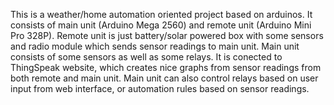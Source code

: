 This is a weather/home automation oriented project based on arduinos.
It consists of main unit (Arduino Mega 2560) and remote unit (Arduino Mini Pro 328P).
Remote unit is just battery/solar powered box with some sensors and radio module which sends sensor readings to main unit.
Main unit consists of some sensors as well as some relays. It is conected to ThingSpeak website,
which creates nice graphs from sensor readings from both remote and main unit. Main unit can also control relays based on user input from web interface, or automation rules based on sensor readings.
